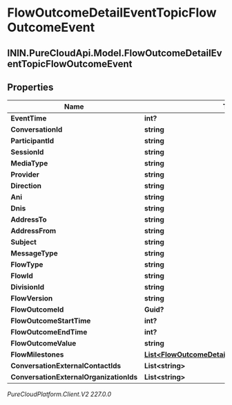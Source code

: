 # FlowOutcomeDetailEventTopicFlowOutcomeEvent

## ININ.PureCloudApi.Model.FlowOutcomeDetailEventTopicFlowOutcomeEvent

## Properties

|Name | Type | Description | Notes|
|------------ | ------------- | ------------- | -------------|
| **EventTime** | **int?** |  | [optional] |
| **ConversationId** | **string** |  | [optional] |
| **ParticipantId** | **string** |  | [optional] |
| **SessionId** | **string** |  | [optional] |
| **MediaType** | **string** |  | [optional] |
| **Provider** | **string** |  | [optional] |
| **Direction** | **string** |  | [optional] |
| **Ani** | **string** |  | [optional] |
| **Dnis** | **string** |  | [optional] |
| **AddressTo** | **string** |  | [optional] |
| **AddressFrom** | **string** |  | [optional] |
| **Subject** | **string** |  | [optional] |
| **MessageType** | **string** |  | [optional] |
| **FlowType** | **string** |  | [optional] |
| **FlowId** | **string** |  | [optional] |
| **DivisionId** | **string** |  | [optional] |
| **FlowVersion** | **string** |  | [optional] |
| **FlowOutcomeId** | **Guid?** |  | [optional] |
| **FlowOutcomeStartTime** | **int?** |  | [optional] |
| **FlowOutcomeEndTime** | **int?** |  | [optional] |
| **FlowOutcomeValue** | **string** |  | [optional] |
| **FlowMilestones** | [**List&lt;FlowOutcomeDetailEventTopicFlowMilestone&gt;**](FlowOutcomeDetailEventTopicFlowMilestone) |  | [optional] |
| **ConversationExternalContactIds** | **List&lt;string&gt;** |  | [optional] |
| **ConversationExternalOrganizationIds** | **List&lt;string&gt;** |  | [optional] |



_PureCloudPlatform.Client.V2 227.0.0_

